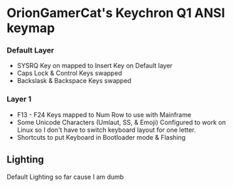 # OrionGamerCat's Keychron Q1 ANSI keymap
### Default Layer
- SYSRQ Key on mapped to Insert Key on Default layer
- Caps Lock & Control Keys swapped
- Backslask & Backspace Keys swapped
### Layer 1
- F13 - F24 Keys mapped to Num Row to use with Mainframe
- Some Unicode Characters (Umlaut, SS, & Emoji) Configured to work on Linux so I don't have to switch keyboard layout for one letter.
- Shortcuts to put Keyboard in Bootloader mode & Flashing
## Lighting
Default Lighting so far cause I am dumb